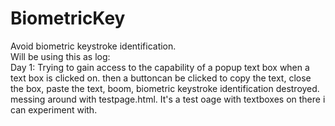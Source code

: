 # BiometricKey
Avoid biometric keystroke identification.<br>
Will be using this as log: <br>
Day 1:
Trying to gain access to the capability of a popup text box when a text box is clicked on. then a buttoncan be clicked to copy the text, close the box, paste the text, boom, biometric keystroke identification destroyed. messing around with testpage.html. It's a test oage with textboxes on there i can experiment with.
